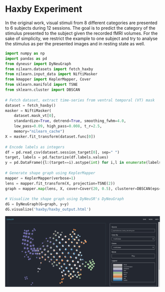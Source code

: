 # Haxby Experiment

In the original work, visual stimuli from 8 different categories are presented to 6 subjects during 12 sessions. The goal is to predict the category of the stimulus presented to the subject given the recorded fMRI volumes. For the sake of simplicity, we restrict the example to one subject and try to analyse the stimulus as per the presented images and in resting state as well.

```python
import numpy as np 
import pandas as pd
from dyneusr import DyNeuGraph 
from nilearn.datasets import fetch_haxby
from nilearn.input_data import NiftiMasker
from kmapper import KeplerMapper, Cover
from sklearn.manifold import TSNE
from sklearn.cluster import DBSCAN

# Fetch dataset, extract time-series from ventral temporal (VT) mask
dataset = fetch_haxby()
masker = NiftiMasker(
    dataset.mask_vt[0], 
    standardize=True, detrend=True, smoothing_fwhm=4.0,
    low_pass=0.09, high_pass=0.008, t_r=2.5,
    memory="nilearn_cache")
X = masker.fit_transform(dataset.func[0])

# Encode labels as integers
df = pd.read_csv(dataset.session_target[0], sep=" ")
target, labels = pd.factorize(df.labels.values)
y = pd.DataFrame({l:(target==i).astype(int) for i,l in enumerate(labels)})

# Generate shape graph using KeplerMapper
mapper = KeplerMapper(verbose=1)
lens = mapper.fit_transform(X, projection=TSNE(2))
graph = mapper.map(lens, X, cover=Cover(20, 0.5), clusterer=DBSCAN(eps=20.))

# Visualize the shape graph using DyNeuSR's DyNeuGraph                          
dG = DyNeuGraph(G=graph, y=y)
dG.visualize('haxby/haxby_output.html')
```

![OUTPUT](https://raw.githubusercontent.com/Pranav-Khurana/MPR/master/images/haxby.png)
